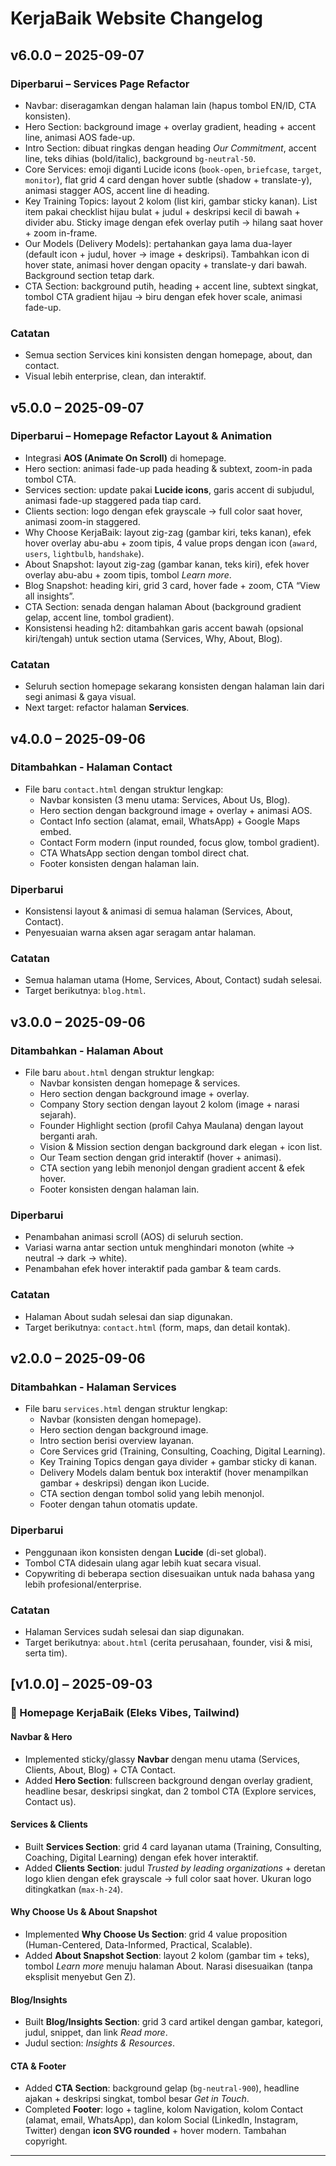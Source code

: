 # KerjaBaik Website Changelog

## v6.0.0 – 2025-09-07

### Diperbarui – Services Page Refactor

- Navbar: diseragamkan dengan halaman lain (hapus tombol EN/ID, CTA konsisten).
- Hero Section: background image + overlay gradient, heading + accent line, animasi AOS fade-up.
- Intro Section: dibuat ringkas dengan heading *Our Commitment*, accent line, teks dihias (bold/italic), background `bg-neutral-50`.
- Core Services: emoji diganti Lucide icons (`book-open`, `briefcase`, `target`, `monitor`), flat grid 4 card dengan hover subtle (shadow + translate-y), animasi stagger AOS, accent line di heading.
- Key Training Topics: layout 2 kolom (list kiri, gambar sticky kanan). List item pakai checklist hijau bulat + judul + deskripsi kecil di bawah + divider abu. Sticky image dengan efek overlay putih → hilang saat hover + zoom in-frame.
- Our Models (Delivery Models): pertahankan gaya lama dua-layer (default icon + judul, hover → image + deskripsi). Tambahkan icon di hover state, animasi hover dengan opacity + translate-y dari bawah. Background section tetap dark.
- CTA Section: background putih, heading + accent line, subtext singkat, tombol CTA gradient hijau → biru dengan efek hover scale, animasi fade-up.

### Catatan
- Semua section Services kini konsisten dengan homepage, about, dan contact.
- Visual lebih enterprise, clean, dan interaktif.


## v5.0.0 – 2025-09-07

### Diperbarui – Homepage Refactor Layout & Animation

- Integrasi **AOS (Animate On Scroll)** di homepage.
- Hero section: animasi fade-up pada heading & subtext, zoom-in pada tombol CTA.
- Services section: update pakai **Lucide icons**, garis accent di subjudul, animasi fade-up staggered pada tiap card.
- Clients section: logo dengan efek grayscale → full color saat hover, animasi zoom-in staggered.
- Why Choose KerjaBaik: layout zig-zag (gambar kiri, teks kanan), efek hover overlay abu-abu + zoom tipis, 4 value props dengan icon (`award`, `users`, `lightbulb`, `handshake`).
- About Snapshot: layout zig-zag (gambar kanan, teks kiri), efek hover overlay abu-abu + zoom tipis, tombol _Learn more_.
- Blog Snapshot: heading kiri, grid 3 card, hover fade + zoom, CTA “View all insights”.
- CTA Section: senada dengan halaman About (background gradient gelap, accent line, tombol gradient).
- Konsistensi heading h2: ditambahkan garis accent bawah (opsional kiri/tengah) untuk section utama (Services, Why, About, Blog).

### Catatan

- Seluruh section homepage sekarang konsisten dengan halaman lain dari segi animasi & gaya visual.
- Next target: refactor halaman **Services**.

## v4.0.0 – 2025-09-06

### Ditambahkan - Halaman Contact

- File baru `contact.html` dengan struktur lengkap:
  - Navbar konsisten (3 menu utama: Services, About Us, Blog).
  - Hero section dengan background image + overlay + animasi AOS.
  - Contact Info section (alamat, email, WhatsApp) + Google Maps embed.
  - Contact Form modern (input rounded, focus glow, tombol gradient).
  - CTA WhatsApp section dengan tombol direct chat.
  - Footer konsisten dengan halaman lain.

### Diperbarui

- Konsistensi layout & animasi di semua halaman (Services, About, Contact).
- Penyesuaian warna aksen agar seragam antar halaman.

### Catatan

- Semua halaman utama (Home, Services, About, Contact) sudah selesai.
- Target berikutnya: `blog.html`.

## v3.0.0 – 2025-09-06

### Ditambahkan - Halaman About

- File baru `about.html` dengan struktur lengkap:
  - Navbar konsisten dengan homepage & services.
  - Hero section dengan background image + overlay.
  - Company Story section dengan layout 2 kolom (image + narasi sejarah).
  - Founder Highlight section (profil Cahya Maulana) dengan layout berganti arah.
  - Vision & Mission section dengan background dark elegan + icon list.
  - Our Team section dengan grid interaktif (hover + animasi).
  - CTA section yang lebih menonjol dengan gradient accent & efek hover.
  - Footer konsisten dengan halaman lain.

### Diperbarui

- Penambahan animasi scroll (AOS) di seluruh section.
- Variasi warna antar section untuk menghindari monoton (white → neutral → dark → white).
- Penambahan efek hover interaktif pada gambar & team cards.

### Catatan

- Halaman About sudah selesai dan siap digunakan.
- Target berikutnya: `contact.html` (form, maps, dan detail kontak).

## v2.0.0 – 2025-09-06

### Ditambahkan - Halaman Services

- File baru `services.html` dengan struktur lengkap:
  - Navbar (konsisten dengan homepage).
  - Hero section dengan background image.
  - Intro section berisi overview layanan.
  - Core Services grid (Training, Consulting, Coaching, Digital Learning).
  - Key Training Topics dengan gaya divider + gambar sticky di kanan.
  - Delivery Models dalam bentuk box interaktif (hover menampilkan gambar + deskripsi) dengan ikon Lucide.
  - CTA section dengan tombol solid yang lebih menonjol.
  - Footer dengan tahun otomatis update.

### Diperbarui

- Penggunaan ikon konsisten dengan **Lucide** (di-set global).
- Tombol CTA didesain ulang agar lebih kuat secara visual.
- Copywriting di beberapa section disesuaikan untuk nada bahasa yang lebih profesional/enterprise.

### Catatan

- Halaman Services sudah selesai dan siap digunakan.
- Target berikutnya: `about.html` (cerita perusahaan, founder, visi & misi, serta tim).

## [v1.0.0] – 2025-09-03

### 🚀 Homepage KerjaBaik (Eleks Vibes, Tailwind)

#### Navbar & Hero

- Implemented sticky/glassy **Navbar** dengan menu utama (Services, Clients, About, Blog) + CTA Contact.
- Added **Hero Section**: fullscreen background dengan overlay gradient, headline besar, deskripsi singkat, dan 2 tombol CTA (Explore services, Contact us).

#### Services & Clients

- Built **Services Section**: grid 4 card layanan utama (Training, Consulting, Coaching, Digital Learning) dengan efek hover interaktif.
- Added **Clients Section**: judul _Trusted by leading organizations_ + deretan logo klien dengan efek grayscale → full color saat hover. Ukuran logo ditingkatkan (`max-h-24`).

#### Why Choose Us & About Snapshot

- Implemented **Why Choose Us Section**: grid 4 value proposition (Human-Centered, Data-Informed, Practical, Scalable).
- Added **About Snapshot Section**: layout 2 kolom (gambar tim + teks), tombol _Learn more_ menuju halaman About. Narasi disesuaikan (tanpa eksplisit menyebut Gen Z).

#### Blog/Insights

- Built **Blog/Insights Section**: grid 3 card artikel dengan gambar, kategori, judul, snippet, dan link _Read more_.
- Judul section: _Insights & Resources_.

#### CTA & Footer

- Added **CTA Section**: background gelap (`bg-neutral-900`), headline ajakan + deskripsi singkat, tombol besar _Get in Touch_.
- Completed **Footer**: logo + tagline, kolom Navigation, kolom Contact (alamat, email, WhatsApp), dan kolom Social (LinkedIn, Instagram, Twitter) dengan **icon SVG rounded** + hover modern. Tambahan copyright.

---
